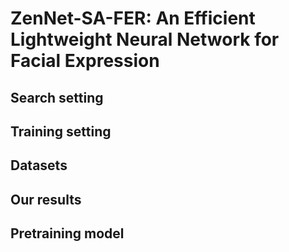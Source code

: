 
# ZenNet-SA-FER: An Efficient Lightweight Neural Network for Facial Expression

## Search setting
## Training setting
## Datasets
## Our results 
## Pretraining model




